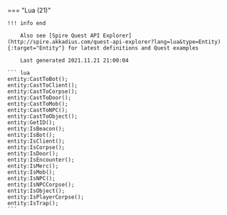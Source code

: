 === "Lua (21)"

    !!! info end

        Also see [Spire Quest API Explorer](http://spire.akkadius.com/quest-api-explorer?lang=lua&type=Entity){:target="Entity"} for latest definitions and Quest examples

        Last generated 2021.11.21 21:00:04

    ``` lua
    entity:CastToBot();
    entity:CastToClient();
    entity:CastToCorpse();
    entity:CastToDoor();
    entity:CastToMob();
    entity:CastToNPC();
    entity:CastToObject();
    entity:GetID();
    entity:IsBeacon();
    entity:IsBot();
    entity:IsClient();
    entity:IsCorpse();
    entity:IsDoor();
    entity:IsEncounter();
    entity:IsMerc();
    entity:IsMob();
    entity:IsNPC();
    entity:IsNPCCorpse();
    entity:IsObject();
    entity:IsPlayerCorpse();
    entity:IsTrap();
    ```
